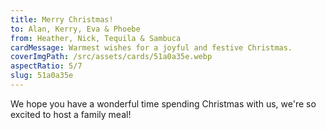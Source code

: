 ```yaml
---
title: Merry Christmas!
to: Alan, Kerry, Eva & Phoebe
from: Heather, Nick, Tequila & Sambuca
cardMessage: Warmest wishes for a joyful and festive Christmas.
coverImgPath: /src/assets/cards/51a0a35e.webp
aspectRatio: 5/7
slug: 51a0a35e
---
```


We hope you have a wonderful time spending Christmas with us, we're so excited to host a family meal!
